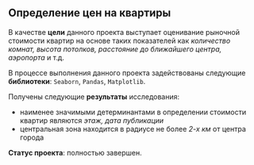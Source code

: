## Определение цен на квартиры

В качестве **цели** данного проекта выступает оценивание рыночной стоимости квартир на основе таких показателей как *количество комнат, высота потолков, расстояние до ближайшего центра, аэропорта* и т.д.

В процессе выполнения данного проекта задействованы следующие **библиотеки**: `Seaborn`, `Pandas`, `Matplotlib`.

Получены следующие **результаты** исследования:
- наименее значимыми детерминантами в определении стоимости квартир являются *этаж, дата публикации*
- центральная зона находится в радиусе не более *2-х км* от центра города

**Статус проекта**: полностью завершен.
